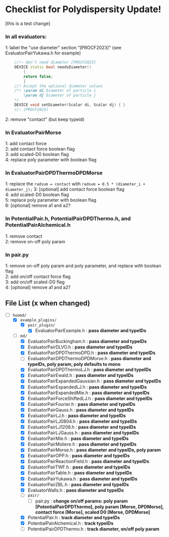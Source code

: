 # Checklist for Polydispersity Update!

[this is a test change]

### **In all evaluators:**

1: label the "use diameter" section "[PROCF2023]" (see EvaluatorPairYukawa.h for example)

```c++
    //!~ don't need diameter [PROCF2023]
    DEVICE static bool needsDiameter()
        {
        return false;
        }
    //! Accept the optional diameter values
    /*! \param di Diameter of particle i
        \param dj Diameter of particle j
    */
    DEVICE void setDiameter(Scalar di, Scalar dj) { }
    //~ [PROCF2023]
```

2: remove "contact" (but keep typeid)


### **In EvaluatorPairMorse**

1: add contact force <br>
2: add contact force boolean flag <br>
3: add scaled-D0 boolean flag <br>
4: replace poly parameter with boolean flag


### **In EvaluatorPairDPDThermoDPDMorse**

1: replace the `radsum = contact` with `radsum = 0.5 * (diameter_i + diameter_j);`
3: [optional] add contact force boolean flag <br>
4: add scaled-D0 boolean flag <br>
5: replace poly parameter with boolean flag <br>
6: [optional] remove a1 and a2?


### **In PotentialPair.h, PotentialPairDPDThermo.h, and PotentialPairAlchemical.h**

1: remove contact <br>
2: remove on-off poly param


### **In pair.py**
1: remove on-off poly param and poly parameter, and replace with boolean flag <br>
2: add on/off contact force flag <br>
3: add on/off scaled-D0 flag <br>
4: [optional] remove a1 and a2?


## **File List** (x when changed)

* [ ] `hoomd/`
    * [x] `example_plugins/`
        * [x] `pair_plugin/`
            * [x] EvaluatorPairExample.h : **pass diameter and typeIDs**
    * [ ] `md/`
        * [x] EvaluatorPairBuckingham.h : **pass diameter and typeIDs**
        * [x] EvaluatorPairDLVO.h : **pass diameter and typeIDs**
        * [x] EvaluatorPairDPDThermoDPD.h : **pass diameter and typeIDs**
        * [ ] EvaluatorPairDPDThermoDPDMorse.h : **pass diameter and typeIDs, poly param, poly defaults to mono**
        * [x] EvaluatorPairDPDThermoLJ.h : **pass diameter and typeIDs**
        * [x] EvaluatorPairEwald.h : **pass diameter and typeIDs**
        * [x] EvaluatorPairExpandedGaussian.h : **pass diameter and typeIDs**
        * [x] EvaluatorPairExpandedLJ.h : **pass diameter and typeIDs**
        * [x] EvaluatorPairExpandedMie.h : **pass diameter and typeIDs**
        * [x] EvaluatorPairForceShiftedLJ.h : **pass diameter and typeIDs**
        * [x] EvaluatorPairFourier.h : **pass diameter and typeIDs**
        * [x] EvaluatorPairGauss.h : **pass diameter and typeIDs**
        * [x] EvaluatorPairLJ.h : **pass diameter and typeIDs**
        * [x] EvaluatorPairLJ0804.h : **pass diameter and typeIDs**
        * [x] EvaluatorPairLJ1208.h : **pass diameter and typeIDs**
        * [x] EvaluatorPairLJGauss.h : **pass diameter and typeIDs**
        * [x] EvaluatorPairMie.h : **pass diameter and typeIDs**
        * [x] EvaluatorPairMoliere.h : **pass diameter and typeIDs**
        * [x] EvaluatorPairMorse.h : **pass diameter and typeIDs, poly param**
        * [x] EvaluatorPairOPP.h : **pass diameter and typeIDs**
        * [x] EvaluatorPairReactionField.h : **pass diameter and typeIDs**
        * [x] EvaluatorPairTWF.h : **pass diameter and typeIDs**
        * [x] EvaluatorPairTable.h : **pass diameter and typeIDs**
        * [x] EvaluatorPairYukawa.h : **pass diameter and typeIDs**
        * [x] EvaluatorPairZBL.h : **pass diameter and typeIDs**
        * [x] EvaluatorWalls.h : **pass diameter and typeIDs**
        * [ ] `pair/`
            * [ ] pair.py : **change on/off params: poly param [PotentialPairDPDThermo], poly param [Morse, DPDMorse], contact force [Morse], scaled D0 [Morse, DPDMorse]**
        * [x] PotentialPair.h : **track diameter and typeIDs**
        * [x] PotentialPairAlchemical.h : **track typeIDs**
        * [ ] PotentialPairDPDThermo.h : **track diameter, on/off poly param**
